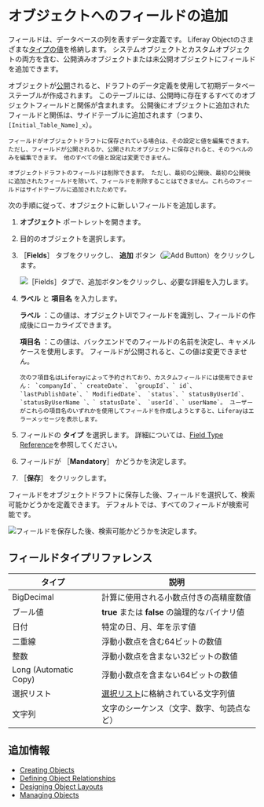 # オブジェクトへのフィールドの追加

フィールドは、データベースの列を表すデータ定義です。 Liferay Objectのさまざまな[タイプの値](#field-type-reference)を格納します。 システムオブジェクトとカスタムオブジェクトの両方を含む、公開済みオブジェクトまたは未公開オブジェクトにフィールドを追加できます。

オブジェクトが[公開](./creating-objects.md#publishing-object-drafts)されると、ドラフトのデータ定義を使用して初期データベーステーブルが作成されます。 このテーブルには、公開時に存在するすべてのオブジェクトフィールドと関係が含まれます。 公開後にオブジェクトに追加されたフィールドと関係は、サイドテーブルに追加されます（つまり、 `[Initial_Table_Name]_x`）。

```{important}
フィールドがオブジェクトドラフトに保存されている場合は、その設定と値を編集できます。 ただし、フィールドが公開されるか、公開されたオブジェクトに保存されると、そのラベルのみを編集できます。 他のすべての値と設定は変更できません。 

オブジェクトドラフトのフィールドは削除できます。 ただし、最初の公開後、最初の公開後に追加されたフィールドを除いて、フィールドを削除することはできません。これらのフィールドはサイドテーブルに追加されたためです。
```

次の手順に従って、オブジェクトに新しいフィールドを追加します。

1. **オブジェクト** ポートレットを開きます。

1. 目的のオブジェクトを選択します。

1. ［**Fields**］ タブをクリックし、 **追加** ボタン（![Add Button](../../../images/icon-add.png)）をクリックします。

   ![［Fields］タブで、追加ボタンをクリックし、必要な詳細を入力します。](./adding-fields-to-objects/images/01.png)

1. **ラベル** と **項目名** を入力します。

   **ラベル** ：この値は、オブジェクトUIでフィールドを識別し、フィールドの作成後にローカライズできます。

   **項目名** ：この値は、バックエンドでのフィールドの名前を決定し、キャメルケースを使用します。 フィールドが公開されると、この値は変更できません。

   ```{important}
   次のフ項目名はLiferayによって予約されており、カスタムフィールドには使用できません： `companyId`、` createDate`、 `groupId`、` id`、 `lastPublishDate`、` ModifiedDate`、 `status`、` statusByUserId`、 `statusByUserName `、` statusDate`、 `userId`、` userName`。 ユーザーがこれらの項目名のいずれかを使用してフィールドを作成しようとすると、Liferayはエラーメッセージを表示します。
   ```

1. フィールドの **タイプ** を選択します。 詳細については、[Field Type Reference](#field-type-reference)を参照してください。

1. フィールドが ［**Mandatory**］ かどうかを決定します。

1. ［**保存**］ をクリックします。

フィールドをオブジェクトドラフトに保存した後、フィールドを選択して、検索可能かどうかを定義できます。 デフォルトでは、すべてのフィールドが検索可能です。

![フィールドを保存した後、検索可能かどうかを決定します。](./adding-fields-to-objects/images/02.png)

## フィールドタイプリファレンス

| タイプ                   | 説明                                         |
| --------------------- | ------------------------------------------ |
| BigDecimal            | 計算に使用される小数点付きの高精度数値                        |
| ブール値                  | **true** または **false** の論理的なバイナリ値                 |
| 日付                    | 特定の日、月、年を示す値                               |
| 二重線                   | 浮動小数点を含む64ビットの数値                           |
| 整数                    | 浮動小数点を含まない32ビットの数値                         |
| Long (Automatic Copy) | 浮動小数点を含まない64ビットの数値                         |
| 選択リスト                 | [選択リスト](../using-picklists.md)に格納されている文字列値 |
| 文字列                   | 文字のシーケンス（文字、数字、句読点など）                      |

## 追加情報

* [Creating Objects](./creating-objects.md)
* [Defining Object Relationships](./defining-object-relationships.md)
* [Designing Object Layouts](./designing-object-layouts.md)
* [Managing Objects](./managing-objects.md)
